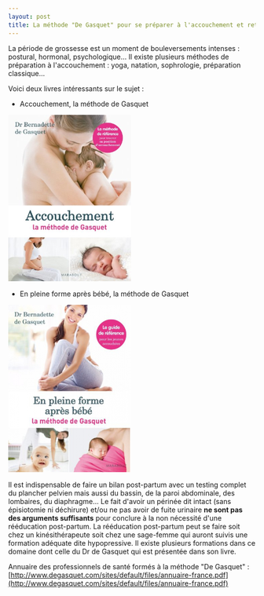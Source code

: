 ```yaml
---
layout: post
title: La méthode "De Gasquet" pour se préparer à l'accouchement et retrouver la forme après
---
```


La période de grossesse est un moment de bouleversements intenses : postural, hormonal, psychologique...
Il existe plusieurs méthodes de préparation à l'accouchement : yoga, natation, sophrologie, préparation classique...

Voici deux livres intéressants sur le sujet :

- Accouchement, la méthode de Gasquet

[![Accouchement, la méthode de Gasquet](/assets/2014-08-18/Accouchement-la-methode-de-Gasquet.png)](http://www.degasquet.com/?q=page/publications-du-dr-de-gasquet)

- En pleine forme après bébé, la méthode de Gasquet

[![En pleine forme après bébé, la méthode de Gasquet](/assets/2014-08-18/En-pleine-forme-apres-bebe-la-methode-de-Gasquet.png)](http://www.degasquet.com/?q=page/publications-du-dr-de-gasquet)

Il est indispensable de faire un bilan post-partum avec un testing complet du plancher pelvien mais aussi du bassin,
de la paroi abdominale, des lombaires, du diaphragme...
Le fait d'avoir un périnée dit intact (sans épisiotomie ni déchirure) et/ou ne pas avoir de fuite urinaire
**ne sont pas des arguments suffisants** pour conclure à la non nécessité d'une rééducation post-partum.
La rééducation post-partum peut se faire soit chez un kinésithérapeute soit chez une sage-femme qui auront suivis une formation adéquate dite hypopressive.
Il existe plusieurs formations dans ce domaine dont celle du Dr de Gasquet qui est présentée dans son livre.

Annuaire des professionnels de santé formés à la méthode "De Gasquet" : [http://www.degasquet.com/sites/default/files/annuaire-france.pdf](http://www.degasquet.com/sites/default/files/annuaire-france.pdf)
